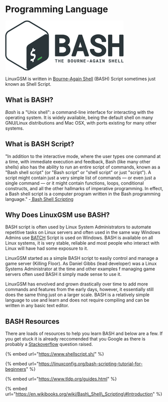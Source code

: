 # Programming Language

![](.gitbook/assets/68747470733a2f2f63646e2e7261776769742e636f6d2f6f64622f6f6666696369616c2d626173682d6c6f676f2f6d617374.png)

LinuxGSM is written in [Bourne-Again Shell](https://en.wikipedia.org/wiki/Bash_%28Unix_shell%29) \(BASH\) Script sometimes just known as Shell Script. 

## What is BASH?

_Bash_ is a "Unix shell": a command-line interface for interacting with the operating system. It is widely available, being the default shell on many GNU/Linux distributions and Mac OSX, with ports existing for many other systems.

## What is BASH Script?

"In addition to the interactive mode, where the user types one command at a time, with immediate execution and feedback, Bash \(like many other shells\) also has the ability to run an entire script of commands, known as a "Bash shell script" \(or "Bash script" or "shell script" or just "script"\). A script might contain just a very simple list of commands — or even just a single command — or it might contain functions, loops, conditional constructs, and all the other hallmarks of imperative programming. In effect, a Bash shell script is a computer program written in the Bash programming language." -[ Bash Shell Scripting](https://en.wikibooks.org/wiki/Bash_Shell_Scripting#What_is_Bash?)

## Why Does LinuxGSM use BASH?

BASH script is often used by Linux System Administrators to automate repetitive tasks on Linux servers and often used in the same way Windows Admins use [BATCH](https://en.wikipedia.org/wiki/Batch_file) Script is used on Windows. BASH is available on all Linux systems, it is very stable, reliable and most people who interact with Linux will have had some exposure to it.

LinuxGSM started as a simple BASH script to easily control and manage a game server \(Killing Floor\). As Daniel Gibbs \(lead developer\) was a Linux Systems Administrator at the time and other examples f managing game servers often used BASH it simply made sense to use it.

LinuxGSM has envolved and grown drastically over time to add more commands and features from the early days, however, it essentially still does the same thing just on a larger scale. BASH is a relatively simple language to use and learn and does not require compiling and can be written in any basic text editor.

## BASH Resources

There are loads of resources to help you learn BASH and below are a few. If you get stuck it is already reccomended that you Google as there is probably a [Stackoverflow](https://stackoverflow.com/) question raised.

{% embed url="https://www.shellscript.sh/" %}

{% embed url="https://linuxconfig.org/bash-scripting-tutorial-for-beginners" %}

{% embed url="https://www.tldp.org/guides.html" %}

{% embed url="https://en.wikibooks.org/wiki/Bash\_Shell\_Scripting\#Introduction" %}



